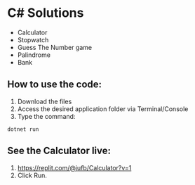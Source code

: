 # C# Solutions
- Calculator
- Stopwatch
- Guess The Number game
- Palindrome
- Bank

## How to use the code:
1. Download the files
2. Access the desired application folder via Terminal/Console
3. Type the command:
```
dotnet run
```

## See the Calculator live:
1. https://replit.com/@jufb/Calculator?v=1
2. Click Run.
